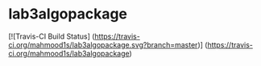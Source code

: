 # lab3algopackage
 [![Travis-CI Build Status] (https://travis-ci.org/mahmood1s/lab3algopackage.svg?branch=master)] (https://travis-ci.org/mahmood1s/lab3algopackage)
